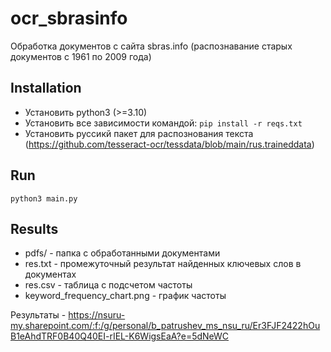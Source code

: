 # ocr_sbrasinfo
Обработка документов с сайта sbras.info (распознавание старых документов с 1961 по 2009 года)

## Installation
- Установить python3 (>=3.10)
- Установить все зависимости командой:
`pip install -r reqs.txt`
- Установить руссикй пакет для распознования текста (https://github.com/tesseract-ocr/tessdata/blob/main/rus.traineddata)


## Run
`python3 main.py`

## Results
- pdfs/ - папка с обработанными документами
- res.txt - промежуточный результат найденных ключевых слов в документах
- res.csv - таблица с подсчетом частоты
- keyword_frequency_chart.png - график частоты

Результаты - https://nsuru-my.sharepoint.com/:f:/g/personal/b_patrushev_ms_nsu_ru/Er3FJF2422hOuB1eAhdTRF0B40Q40EI-rIEL-K6WigsEaA?e=5dNeWC
